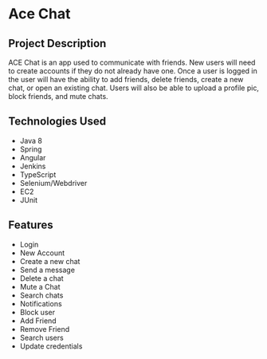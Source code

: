 # Ace Chat

## Project Description
ACE Chat is an app used to communicate with friends. New users will need to create accounts if they do not already have one. Once a user is logged in the user will have the ability to add friends, delete friends, create a new chat, or open an existing chat. Users will also be able to upload a profile pic, block friends, and mute chats.

## Technologies Used

* Java 8
* Spring
* Angular
* Jenkins
* TypeScript
* Selenium/Webdriver
* EC2
* JUnit


## Features
* Login
* New Account
* Create a new chat
* Send a message
* Delete a chat
* Mute a Chat
* Search chats
* Notifications
* Block user
* Add Friend
* Remove Friend
* Search users
* Update credentials
